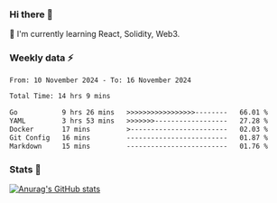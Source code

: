 ### Hi there 👋
🌱 I'm currently learning React, Solidity, Web3.

<!--
**cyf-maple/cyf-maple** is a ✨ _special_ ✨ repository because its `README.md` (this file) appears on your GitHub profile.

Here are some ideas to get you started:

- 🔭 I’m currently working on ...
- 🌱 I’m currently learning ...
- 👯 I’m looking to collaborate on ...
- 🤔 I’m looking for help with ...
- 💬 Ask me about ...
- 📫 How to reach me: ...
- 😄 Pronouns: ...
- ⚡ Fun fact: ...
-->

### Weekly data ⚡
<!--START_SECTION:waka-->

```txt
From: 10 November 2024 - To: 16 November 2024

Total Time: 14 hrs 9 mins

Go           9 hrs 26 mins   >>>>>>>>>>>>>>>>>--------   66.01 %
YAML         3 hrs 53 mins   >>>>>>>------------------   27.28 %
Docker       17 mins         >------------------------   02.03 %
Git Config   16 mins         -------------------------   01.87 %
Markdown     15 mins         -------------------------   01.76 %
```

<!--END_SECTION:waka-->


### Stats 💬
[![Anurag's GitHub stats](https://github-readme-stats.vercel.app/api?username=cyf-maple)](https://github.com/anuraghazra/github-readme-stats)
